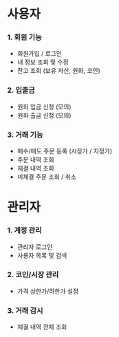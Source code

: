 # 사용자
### **1. 회원 기능**
- 회원가입 / 로그인
- 내 정보 조회 및 수정
- 잔고 조회 (보유 자산, 원화, 코인)

### **2. 입출금**
- 원화 입금 신청 (모의)
- 원화 출금 신청 (모의)

### **3. 거래 기능**
- 매수/매도 주문 등록 (시장가 / 지정가)
- 주문 내역 조회
- 체결 내역 조회
- 미체결 주문 조회 / 취소

# 관리자
### **1. 계정 관리**
- 관리자 로그인
- 사용자 목록 및 검색

### **2. 코인/시장 관리**
- 가격 상한가/하한가 설정

### **3. 거래 감시**
- 체결 내역 전체 조회
